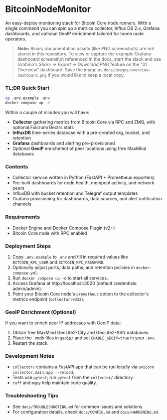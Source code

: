 # BitcoinNodeMonitor

An easy-deploy monitoring stack for Bitcoin Core node runners. With a single command you can spin up a metrics collector, Influx DB 2.x, Grafana dashboards, and optional GeoIP enrichment tailored for home node operators.

> **Note:** Binary documentation assets (like PNG screenshots) are not stored in this repository. To view or capture the example Grafana dashboard screenshot referenced in the docs, start the stack and use Grafana's *Share → Export → Download PNG* feature on the "01 Overview" dashboard. Save the image as `docs/images/overview-dashboard.png` if you would like to keep a local copy.

### TL;DR Quick Start

```bash
cp .env.example .env
docker compose up -d
```

Within a couple of minutes you will have:

* **Collector** gathering metrics from Bitcoin Core via RPC and ZMQ, with optional Fulcrum/Electrs stats
* **InfluxDB** time-series database with a pre-created org, bucket, and retention
* **Grafana** dashboards and alerting pre-provisioned
* Optional **GeoIP** enrichment of peer locations using free MaxMind databases

### Contents

* Collector service written in Python (FastAPI + Prometheus exporters)
* Pre-built dashboards for node health, mempool activity, and network peers
* InfluxDB with bucket retention and Telegraf output templates
* Grafana provisioning for dashboards, data sources, and alert notification channels

### Requirements

* Docker Engine and Docker Compose Plugin (v2+)
* Bitcoin Core node with RPC enabled

### Deployment Steps

1. Copy `.env.example` to `.env` and fill in required values like `BITCOIN_RPC_USER` and `BITCOIN_RPC_PASSWORD`.
2. Optionally adjust ports, data paths, and retention policies in `docker-compose.yml`.
3. Run `docker compose up -d` to start all services.
4. Access Grafana at http://localhost:3000 (default credentials: admin/admin).
5. Point your Bitcoin Core node's `prometheus` option to the collector's metrics endpoint (`collector:9333`).

### GeoIP Enrichment (Optional)

If you want to enrich peer IP addresses with GeoIP data:

1. Obtain free MaxMind GeoLite2-City and GeoLite2-ASN databases.
2. Place the `.mmdb` files in `geoip/` and set `ENABLE_GEOIP=true` in your `.env`.
3. Restart the stack.

### Development Notes

* `collector/` contains a FastAPI app that can be run locally via `uvicorn collector.main:app --reload`.
* Tests use `pytest`; run `pytest` from the `collector/` directory.
* `ruff` and `mypy` help maintain code quality.

### Troubleshooting Tips

* See `docs/TROUBLESHOOTING.md` for common issues and solutions.
* For configuration details, check `docs/CONFIG.md` and `docs/HARDENING.md`.

